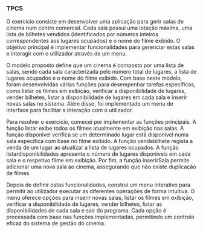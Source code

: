 ### TPC5

O exercício consiste em desenvolver uma aplicação para gerir salas de cinema num centro comercial. Cada sala possui uma lotação máxima, uma lista de 
bilhetes vendidos (identificados por números inteiros correspondentes aos lugares ocupados) e o nome do filme exibido. O objetivo principal é implementar
funcionalidades para gerenciar estas salas e interagir com o utilizador através de um menu.

O modelo proposto define que um cinema é composto por uma lista de salas, sendo cada sala caracterizada pelo número total de lugares, a lista de lugares 
ocupados e o nome do filme exibido. Com base neste modelo, foram desenvolvidas várias funções para desempenhar tarefas específicas, como listar os filmes
em exibição, verificar a disponibilidade de lugares, vender bilhetes, listar a disponibilidade de lugares em cada sala e inserir novas salas no sistema. 
Além disso, foi implementado um menu de interface para facilitar a interação com o utilizador.

Para resolver o exercício, comecei por implementar as funções principais. A função listar exibe todos os filmes atualmente em exibição nas salas. A função
disponivel verifica se um determinado lugar está disponível numa sala específica com base no filme exibido. A função vendebilhete regista a venda de um lugar
ao atualizar a lista de lugares ocupados. A função listardisponibilidades apresenta o número de lugares disponíveis em cada sala e o respetivo filme 
em exibição. Por fim, a função inserirSala permite adicionar uma nova sala ao cinema, assegurando que não existe duplicação de filmes.

Depois de definir estas funcionalidades, construí um menu interativo para permitir ao utilizador executar as diferentes operações de forma intuitiva. 
O menu oferece opções para inserir novas salas, listar os filmes em exibição, verificar a disponibilidade de lugares, vender bilhetes, listar as 
disponibilidades de cada sala e sair do programa. Cada opção é processada com base nas funções implementadas, permitindo um controlo eficaz do sistema 
de gestão do cinema.